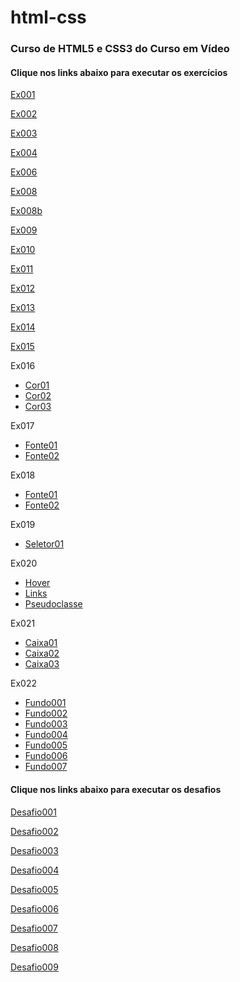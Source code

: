 # html-css
 <h3>Curso de HTML5 e CSS3 do Curso em Vídeo</h3>

 <h4>Clique nos links abaixo para executar os exercícios</h4>

<a href="https://alice1611.github.io/html-css/exercicios/ex001/">Ex001</a>

<a href="https://alice1611.github.io/html-css/exercicios/ex002/">Ex002</a>

<a href="https://alice1611.github.io/html-css/exercicios/ex003/">Ex003</a>

<a href="https://alice1611.github.io/html-css/exercicios/ex004/">Ex004</a>

<a href="https://alice1611.github.io/html-css/exercicios/ex006/">Ex006</a>

<a href="https://alice1611.github.io/html-css/exercicios/ex008/">Ex008</a>

<a href="https://alice1611.github.io/html-css/exercicios/ex008b/">Ex008b</a>

<a href="https://alice1611.github.io/html-css/exercicios/ex009/">Ex009</a>

<a href="https://alice1611.github.io/html-css/exercicios/ex010/">Ex010</a>

<a href="https://alice1611.github.io/html-css/exercicios/ex011/">Ex011</a>

<a href="https://alice1611.github.io/html-css/exercicios/ex012/">Ex012</a>

<a href="https://alice1611.github.io/html-css/exercicios/ex013/">Ex013</a>

<a href="https://alice1611.github.io/html-css/exercicios/ex014/">Ex014</a>

<a href="https://alice1611.github.io/html-css/exercicios/ex015/">Ex015</a>

<p>Ex016</p> 
<ul> 
<li><a href="https://alice1611.github.io/html-css/exercicios/ex016/cor01.html">Cor01</a></li>
<li><a href="https://alice1611.github.io/html-css/exercicios/ex016/cor02.html">Cor02</a></li>
<li><a href="https://alice1611.github.io/html-css/exercicios/ex016/cor03.html">Cor03</a></li>
</ul>


<p>Ex017</p>
<ul>
    <li><a href="https://alice1611.github.io/html-css/exercicios/ex017/fonte01.html">Fonte01</a></li>
    <li><a href="https://alice1611.github.io/html-css/exercicios/ex017/fonte02.html">Fonte02</a></li>
</ul>

<p>Ex018</p>
<ul>
    <li><a href="https://alice1611.github.io/html-css/exercicios/ex018/fonte01.html">Fonte01</a></li>
    <li><a href="https://alice1611.github.io/html-css/exercicios/ex018/fonte02.html">Fonte02</a></li>
</ul>

<p>Ex019</p>
<ul>
    <li><a href="https://alice1611.github.io/html-css/exercicios/ex019/seletor01.html">Seletor01</a></li>
</ul>

<p>Ex020</p>
<ul>
    <li><a href="https://alice1611.github.io/html-css/exercicios/ex020/hover.html">Hover</a></li>
    <li><a href="https://alice1611.github.io/html-css/exercicios/ex020/links.html">Links</a></li>
    <li><a href="https://alice1611.github.io/html-css/exercicios/ex020/pseudoclasse.html">Pseudoclasse</a></li>
</ul>

<p>Ex021</p>
<ul>
    <li><a href="https://alice1611.github.io/html-css/exercicios/ex021/caixa01.html">Caixa01</a></li>
    <li><a href="https://alice1611.github.io/html-css/exercicios/ex021/caixa02.html">Caixa02</a></li>
    <li><a href="https://alice1611.github.io/html-css/exercicios/ex021/caixa03.html">Caixa03</a></li>
</ul>

<p>Ex022</p>
<ul>
    <li><a href="https://alice1611.github.io/html-css/exercicios/ex022/fundo001.html">Fundo001</a></li>
    <li><a href="https://alice1611.github.io/html-css/exercicios/ex022/fundo002.html">Fundo002</a></li>
    <li><a href="https://alice1611.github.io/html-css/exercicios/ex022/fundo003.html">Fundo003</a></li>
    <li><a href="https://alice1611.github.io/html-css/exercicios/ex022/fundo004.html">Fundo004</a></li>
    <li><a href="https://alice1611.github.io/html-css/exercicios/ex022/fundo005.html">Fundo005</a></li>
    <li><a href="https://alice1611.github.io/html-css/exercicios/ex022/fundo006.html">Fundo006</a></li>
    <li><a href="https://alice1611.github.io/html-css/exercicios/ex022/fundo007.html">Fundo007</a></li>
</ul>

<h4>Clique nos links abaixo para executar os desafios</h4>

<a href="https://alice1611.github.io/html-css/desafios/d001/">Desafio001</a>

<a href="https://alice1611.github.io/html-css/desafios/d002/">Desafio002</a>

<a href="https://alice1611.github.io/html-css/desafios/d003/">Desafio003</a>

<a href="https://alice1611.github.io/html-css/desafios/d004/">Desafio004</a>

<a href="https://alice1611.github.io/html-css/desafios/d005/">Desafio005</a>

<a href="https://alice1611.github.io/html-css/desafios/d006/index1.html">Desafio006</a>

<a href="https://alice1611.github.io/html-css/desafios/d007/">Desafio007</a>

<a href="https://alice1611.github.io/html-css/desafios/d008/">Desafio008</a>

<a href="https://alice1611.github.io/html-css/desafios/d009/">Desafio009</a>